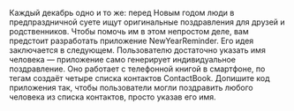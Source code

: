 Каждый декабрь одно и то же: перед Новым годом люди в предпраздничной суете ищут оригинальные поздравления для друзей и родственников. Чтобы помочь им в этом непростом деле, вам предстоит разработать приложение NewYearReminder.
Его идея заключается в следующем. Пользователю достаточно указать имя человека <contact> — приложение само генерирует индивидуальное поздравление. Оно работает с телефонной книгой в смартфоне, по тегам создаёт четыре списка контактов ContactBook.
Допишите код приложения так, чтобы пользователи могли поздравить любого человека из списка контактов, просто указав его имя.